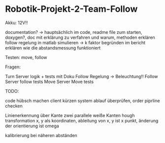 # Robotik-Projekt-2-Team-Follow

Akku: 12V!!

documentation? -> hauptsächlich im code, readme file zum starten, doxygen?, doc mit erklärung zu verfahren und warum, methoden erklären
follow regelung in matlab simulieren -> k faktor begründen im bericht
erklären wie die abstandsmessung funktioniert

Testen: move, follow

 Fragen: 

Turn Server logik + tests mit Doku
Follow Regelung -> Beleuchtung!!
Follow Server
follow tests 
Move Server
Move tests



TODO:

code hübsch machen
client kürzen
system ablauf überprüfen, order piprline checken

Linienerkennung über Kante
zwei parallele weiße Kanten
hough transformation
x, y als koordinaten, ableitung von x, y ist x punkt, änderung der orientierung ist omega

kalibrierung bei näheren abständen
